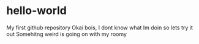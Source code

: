 # hello-world
My first github repository
Okai bois, I dont know what Im doin so lets try it out
Somehitng weird is going on with my roomy
